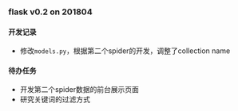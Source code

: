###  flask v0.2 on 201804 ###

#### 开发记录  ####
- 修改`models.py`，根据第二个spider的开发，调整了collection name

#### 待办任务  ####
- 开发第二个spider数据的前台展示页面
- 研究关键词的过滤方式